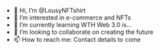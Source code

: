 - 👋 Hi, I’m @LousyNFTshirt
- 👀 I’m interested in e-commerce and NFTs
- 🌱 I’m currently learning WTH Web 3.0 is...
- 💞️ I’m looking to collaborate on creating the future 
- 📫 How to reach me: Contact details to come

<!---
LousyNFTshirt/LousyNFTshirt is a ✨ special ✨ repository because its `README.md` (this file) appears on your GitHub profile.
You can click the Preview link to take a look at your changes.
--->
